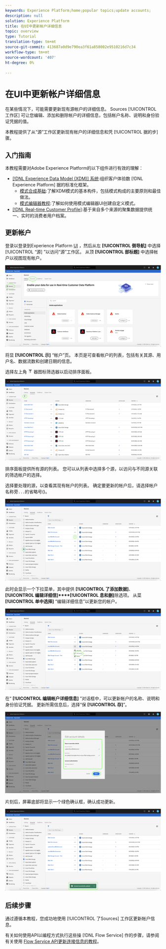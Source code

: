 ```yaml
---
keywords: Experience Platform;home;popular topics;update accounts;
description: null
solution: Experience Platform
title: 在UI中更新帐户详细信息
topic: overview
type: Tutorial
translation-type: tm+mt
source-git-commit: 413687a0d9e790ea3f61a858002e9510216d7c34
workflow-type: tm+mt
source-wordcount: '407'
ht-degree: 0%

---
```



# 在UI中更新帐户详细信息

在某些情况下，可能需要更新现有源帐户的详细信息。 Sources [!UICONTROL 工作区] 可让您编辑、添加和删除帐户的详细信息，包括帐户名称、说明和身份验证凭据的值。

本教程提供了从“源”工作区更新现有帐户的详细信息和凭 [!UICONTROL 据的步] 骤。

## 入门指南

本教程需要对Adobe Experience Platform的以下组件进行有效的理解：

- [[!DNL Experience Data Model (XDM)] 系统](../../../xdm/home.md):组织客户体验数 [!DNL Experience Platform] 据的标准化框架。
   - [模式合成基础](../../../xdm/schema/composition.md):了解XDM模式的基本构件，包括模式构成的主要原则和最佳做法。
   - [模式编辑器教程](../../../xdm/tutorials/create-schema-ui.md):了解如何使用模式编辑器UI创建自定义模式。
- [[!DNL Real-time Customer Profile]](../../../profile/home.md):基于来自多个来源的聚集数据提供统一、实时的消费者用户档案。

## 更新帐户

登录以登录到Experience Platform [UI](https://platform.adobe.com) ，然后从左 **[!UICONTROL 侧导航]** 中选择 [!UICONTROL “源] ”以访问“源”工作区。 从顶 **[!UICONTROL 部标题]** 中选择帐户以视图现有帐户。

![目录](../../images/tutorials/update/catalog.png)

将显 **[!UICONTROL 示]** “帐户”页。 本页是可查看帐户的列表，包括有关其源、用户名、数据流数和创建日期的信息。

选择左上角 ![的筛选](../../images/tutorials/update/filter.png) 器图标筛选器以启动排序面板。

![帐户列表](../../images/tutorials/update/accounts-list.png)

排序面板提供所有源的列表。 您可以从列表中选择多个源，以访问与不同源关联的筛选帐户的选择。

选择要处理的源，以查看其现有帐户的列表。 确定要更新的帐户后，请选择帐户名称旁`...`的省略号()。

![accounts-sort](../../images/tutorials/update/accounts-sort.png)

此时会显示一个下拉菜单，其中提供 **[!UICONTROL 了添加数据]**、 **[!UICONTROL 编辑详细信]****[!UICONTROL 息和删]**&#x200B;除选项。 从菜 **[!UICONTROL 单中选择]** “编辑详细信息”以更新您的帐户。

![更新](../../images/tutorials/update/update.png)

在“ **[!UICONTROL 编辑帐户详细信息]** ”对话框中，可以更新帐户的名称、说明和身份验证凭据。 更新所需信息后，选择“保 **[!UICONTROL 存]**”。

![edit-account-details](../../images/tutorials/update/edit-account-details.png)

片刻后，屏幕底部将显示一个绿色确认框，确认成功更新。

![更新确认](../../images/tutorials/update/update-confirmed.png)

## 后续步骤

通过遵循本教程，您成功地使用 [!UICONTROL 了Sources] 工作区更新帐户信息。

有关如何使用API以编程方式执行这些操 [!DNL Flow Service] 作的步骤，请参阅有关使用 [Flow Service API更新连接信息的教程](../../tutorials/api/update.md)。